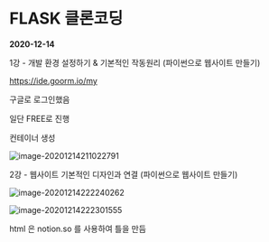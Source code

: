 # FLASK 클론코딩

**2020-12-14**

1강 -  개발 환경 설정하기 & 기본적인 작동원리 (파이썬으로 웹사이트 만들기)

https://ide.goorm.io/my

구글로 로그인했음

일단 FREE로 진행

컨테이너 생성 

![image-20201214211022791](C:\Users\3kist_000\AppData\Roaming\Typora\typora-user-images\image-20201214211022791.png)





2강 - 웹사이트 기본적인 디자인과 연결 (파이썬으로 웹사이트 만들기)

![image-20201214222240262](C:\Users\3kist_000\AppData\Roaming\Typora\typora-user-images\image-20201214222240262.png)

![image-20201214222301555](C:\Users\3kist_000\AppData\Roaming\Typora\typora-user-images\image-20201214222301555.png)

html 은 notion.so 를 사용하여 틀을 만듬